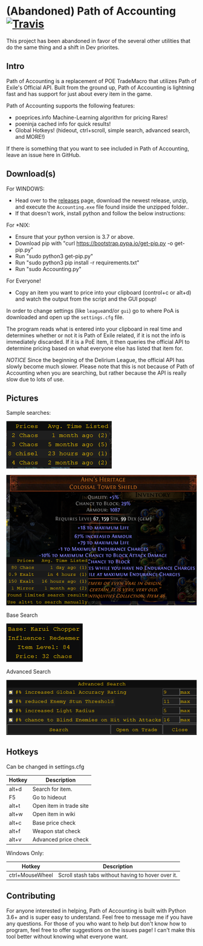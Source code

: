 # (Abandoned) Path of Accounting [![Travis](https://img.shields.io/travis/Ethck/Path-of-Accounting.svg)](https://travis-ci.org/Ethck/Path-of-Accounting)
This project has been abandoned in favor of the several other utilities that do the same thing and a shift in Dev priorites.
## Intro

Path of Accounting is a replacement of POE TradeMacro that utilizes Path of Exile's Official API. Built from the ground up, Path of Accounting is lightning fast and has support for just about every item in the game.

Path of Accounting supports the following features:
* poeprices.info Machine-Learning algorithm for pricing Rares!
* poeninja cached info for quick results!
* Global Hotkeys! (hideout, ctrl+scroll, simple search, advanced search, and MORE!)

If there is something that you want to see included in Path of Accounting, leave an issue here in GitHub.

## Download(s)

For WINDOWS:
* Head over to the [releases](https://github.com/Ethck/Path-of-Accounting/releases) page, download the newest release, unzip, and execute the `Accounting.exe` file found inside the unzipped folder..
* If that doesn't work, install python and follow the below instructions:

For \*NIX:
* Ensure that your python version is 3.7 or above.
* Download pip with "curl https://bootstrap.pypa.io/get-pip.py -o get-pip.py"
* Run "sudo python3 get-pip.py"
* Run "sudo python3 pip install -r requirements.txt"
* Run "sudo Accounting.py"


For Everyone!
* Copy an item you want to price into your clipboard (control+c or alt+d) and watch the output from the script and the GUI popup!

In order to change settings (like `league`and/or `gui`) go to where PoA is downloaded and open up the `settings.cfg` file.

The program reads what is entered into your clipboard in real time and determines whether or not it is Path of Exile related, if it is not the info is immediately discarded. If it is a PoE item, it then queries the official API to determine pricing based on what everyone else has listed that item for.

*NOTICE* Since the beginning of the Delirium League, the official API has slowly become much slower. Please note that this is not because of Path of Accounting when you are searching, but rather because the API is really slow due to lots of use.
## Pictures

Sample searches:

![Basic Search 1](/images/sampleSearch1.png)

![Basic Search 2](/images/sampleSearch2.png)


Base Search

![Base Search](/images/baseSearch.png)


Advanced Search

![Advanced Search](/images/advancedSearch.png)

## Hotkeys

Can be changed in settings.cfg

|Hotkey   | Description  |
|---|---|
| alt+d  | Search for item.  |
|  F5 | Go to hideout  |
| alt+t | Open item in trade site |
| alt+w | Open item in wiki |
| alt+c | Base price check |
| alt+f | Weapon stat check |
| alt+v | Advanced price check |

Windows Only:

|Hotkey   | Description  |
|---|---|
| ctrl+MouseWheel  | Scroll stash tabs without having to hover over it.  |

## Contributing

For anyone interested in helping, Path of Accounting is built with Python 3.6+ and is super easy to understand. Feel free to message me if you have any questions.
For those of you who want to help but don't know how to program, feel free to offer suggestions on the issues page! I can't make this tool better without knowing what everyone want.
